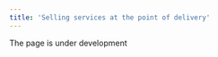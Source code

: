 ```yaml
---
title: 'Selling services at the point of delivery'
---
```

The page is under development

[//]: # (Автоматизация продажи услуг, которые не требуют предварительной подготовки, например заточка инструмента, изготовление дубликатов ключей, оказание парикмахерских или косметических услуг без предварительной записи &#40;стрижка, маникюр и т.п.&#41;, аналогична [розничной торговле]&#40;Retail.md&#41;, но имеет некоторые особенности.)

[//]: # ()
[//]: # (Во-первых, необходимо создать перечень услуг, которые вы оказываете. Как создавать услуги описано в статье [**Настройка номенклатуры**]&#40;Items_directory.md&#41;.)

[//]: # ()
[//]: # (Для того, чтобы созданный перечень был удобен в применении, надо проанализировать, используете ли вы расходные материалы при оказании услуги, и как вы учитываете их расходование: оформляете расход каждый раз оказывая услугу, или периодически производите списание израсходованных материалов по факту.)

[//]: # ()
[//]: # (Выбор способа учета оказанных услуг и использованных материалов зависит от особенностей самих услуг и организации вашего бизнеса.)

[//]: # ()
[//]: # (### Оказание услуг без использования расходных материалов {#without_materials})

[//]: # ()
[//]: # (Например, услуга "Заточка инструмента" не предполагает использования расходного материала. Поэтому, в системе стоит создать номенклатуры с типом ***Услуга***, которые не подлежат складскому учету и при их купле/продаже происходит только движение денежных средств, но не материальных запасов.)

[//]: # ()
[//]: # (  )
[//]: # ()
[//]: # (![]&#40;images/Selling_services_at_delivery_1.png&#41;)

[//]: # (*Рис. 1 Список номенклатур типа **Услуга** *)

[//]: # ()
[//]: # (При продаже вы проводите услуги и их количество по [**кассе**]&#40;POS.md&#41; и полученная выручка отображается на ваших [**счетах**]&#40;Payments.md#accout_flow&#41;.)

[//]: # ()
[//]: # (![]&#40;images/Selling_services_at_delivery_2.png&#41;)

[//]: # (*Рис. 2 Продажа услуг*)

[//]: # ()
[//]: # (  )
[//]: # ()
[//]: # (![]&#40;images/Selling_services_at_delivery_3.png&#41;)

[//]: # (*Рис 3 Отображение полученной выручки на счетах*)

[//]: # ()
[//]: # (### Учет расходных материалов в момент оказания услуги)

[//]: # ()
[//]: # (Когда при каждом факте оказания услуги используется заведомо известное и неизменное количество материала, целесообразно учитывать расход материалов в момент продажи услуги. Например, при изготовлении дубликата ключей всегда используется заготовка ключа. Чтобы заготовки списывались автоматически при продаже услуги, возможно несколько вариантов оформления номенклатуры.)

[//]: # ()
[//]: # (**1.** Необходимо создать номенклатуру типа ***Товар*** для каждого используемого материала и ***Услугу*** для каждого вида выполняемых работ. Тогда при продаже услуги по [**кассе**]&#40;POS.md&#41; необходимо провести услугу и расходный материал.)

[//]: # ()
[//]: # (![]&#40;images/Selling_services_at_delivery_4.png&#41;)

[//]: # (*Рис. 4 Продажа услуги с использованным материалом*)

[//]: # ()
[//]: # (При этом в системе будет учтено не только движение денежных средств, но и остатки использованных материалов будут автоматически уменьшены на количество проданных единиц.)

[//]: # ()
[//]: # (![]&#40;images/Selling_services_at_delivery_5.png&#41;)

[//]: # (*Рис. 5 Уменьшение остатков после продажи*)

[//]: # ()
[//]: # (**2.** Можно создать только номенклатуру типа ***Товар*** для каждого используемого материала, а вместо создания номенклатуры ***Услуга***, включить стоимость оказания услуги в цену продажи используемого материала.)

[//]: # ()
[//]: # (![]&#40;images/Selling_services_at_delivery_6.png&#41;)

[//]: # (*Рис.6 Учет стоимости оказания услуги в цене расходного материала*)

[//]: # ()
[//]: # (В данном случае по кассе проводиться использованный материал, происходит уменьшение его остатков, и стоимость оказанной услуги получена в выручке)

[//]: # ()
[//]: # (### Оказание услуг с последующим списанием фактически использованных материалов)

[//]: # ()
[//]: # (Если при оказании услуги используются расходные материалы, но их состав и количество может варьироваться, рационально создавать и продавать номенклатуры типа ***Услуга***, как в случае с [услугами без расходных материалов]&#40;#without_materials&#41;, а использованные средства списывать по факту за отчетный период.)

[//]: # ()
[//]: # (Например, за неделю в парикмахерской на стрижки и укладки были израсходованы 2 бутылки шампуня, 1 бальзама, 2 флакона пенки для укладки волос и 5 флаконов лака для волос. Чтобы списать затраченные материалы необходимо перейти на **Склад** -**Списания** и нажать кнопку **Добавить**)

[//]: # ()
[//]: # (![]&#40;images/Selling_services_at_delivery_7.png&#41;)

[//]: # (*Рис. 7 Создание списания*)

[//]: # ()
[//]: # (В открывшейся форме списания надо указать **Место хранения**, откуда будут списаны товары, добавить использованные товары с помощью кнопки **Добавить**, или используя вкладку **Подбор**, и нажать кнопку **Провести**.)

[//]: # ()
[//]: # (![]&#40;images/Selling_services_at_delivery_8.png&#41;)

[//]: # (*Рис. 8 Списание израсходованных материалов*)

  

  

  


